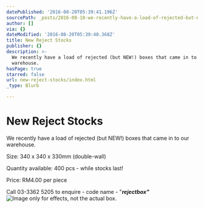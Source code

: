 ```yaml
---
datePublished: '2016-08-20T05:39:41.196Z'
sourcePath: _posts/2016-08-10-we-recently-have-a-load-of-rejected-but-new-boxes-that-ca.md
author: []
via: {}
dateModified: '2016-08-20T05:39:40.368Z'
title: New Reject Stocks
publisher: {}
description: >-
  We recently have a load of rejected (but NEW!) boxes that came in to our
  warehouse.
hasPage: true
starred: false
url: new-reject-stocks/index.html
_type: Blurb

---
```

# New Reject Stocks

We recently have a load of rejected (but NEW!) boxes that came in to our warehouse.

Size: 340 x 340 x 330mm (double-wall)

Quantity available: 400 pcs - while stocks last!

Price: RM4.00 per piece 

Call 03-3362 5205 to enquire - code name - "_**rejectbox"**_
![Image only for effects, not the actual box.](https://the-grid-user-content.s3-us-west-2.amazonaws.com/aa579e64-2a87-4480-a3fe-a799096ce32e.jpg)